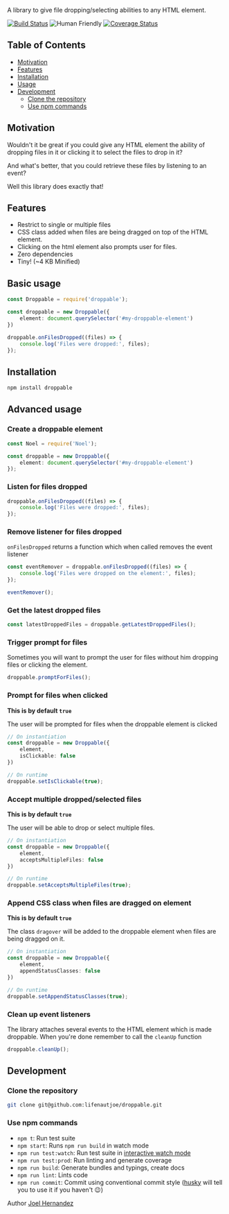 A library to give file dropping/selecting abilities to any HTML element.

[![Build Status](https://travis-ci.org/lifenautjoe/droppable.svg?branch=master)](https://travis-ci.org/lifenautjoe/droppable) ![Human Friendly](https://img.shields.io/badge/human-friendly-brightgreen.svg) [![Coverage Status](https://coveralls.io/repos/github/lifenautjoe/droppable/badge.svg?branch=master)](https://coveralls.io/github/lifenautjoe/droppable?branch=master)

## Table of Contents

- [Motivation](#motivation)
- [Features](#features)
- [Installation](#installation)
- [Usage](#usage)
- [Development](#development)
  * [Clone the repository](#clone-the-repository)
  * [Use npm commands](#use-npm-commands)

## Motivation

Wouldn't it be great if you could give any HTML element the ability of dropping files in it or clicking it to select the files to drop in it?

And what's better, that you could retrieve these files by listening to an event?

Well this library does exactly that!

## Features

* Restrict to single or multiple files
* CSS class added when files are being dragged on top of the HTML element.
* Clicking on the html element also prompts user for files.
* Zero dependencies
* Tiny! (~4 KB Minified)

## Basic usage

````typescript
const Droppable = require('droppable');

const droppable = new Droppable({
    element: document.querySelector('#my-droppable-element')
})

droppable.onFilesDropped((files) => {
    console.log('Files were dropped:', files);
});
````

## Installation

```bash
npm install droppable
```

## Advanced usage

### Create a droppable element

````typescript
const Noel = require('Noel');

const droppable = new Droppable({
    element: document.querySelector('#my-droppable-element')
});
````

### Listen for files dropped
```typescript
droppable.onFilesDropped((files) => {
    console.log('Files were dropped:', files);
});
```

### Remove listener for files dropped
`onFilesDropped` returns a function which when called removes the event listener
```typescript
const eventRemover = droppable.onFilesDropped((files) => {
    console.log('Files were dropped on the element:', files);
});

eventRemover();
```

### Get the latest dropped files
```typescript
const latestDroppedFiles = droppable.getLatestDroppedFiles();
```

### Trigger prompt for files
Sometimes you will want to prompt the user for files without him dropping files or clicking the element.
```typescript
droppable.promptForFiles();
```

### Prompt for files when clicked
**This is by default `true`**

The user will be prompted for files when the droppable element is clicked

```typescript
// On instantiation
const droppable = new Droppable({
    element,
    isClickable: false
})

// On runtime
droppable.setIsClickable(true);
```

### Accept multiple dropped/selected files
**This is by default `true`**

The user will be able to drop or select multiple files.

```typescript
// On instantiation
const droppable = new Droppable({
    element,
    acceptsMultipleFiles: false
})

// On runtime
droppable.setAcceptsMultipleFiles(true);
```

### Append CSS class when files are dragged on element
**This is by default `true`**

The class `dragover` will be added to the droppable element when files are being dragged on it.

```typescript
// On instantiation
const droppable = new Droppable({
    element,
    appendStatusClasses: false
})

// On runtime
droppable.setAppendStatusClasses(true);
```


### Clean up event listeners
The library attaches several events to the HTML element which is made droppable.
When you're done remember to call the `cleanUp` function
```typescript
droppable.cleanUp();
```


## Development

### Clone the repository

```bash
git clone git@github.com:lifenautjoe/droppable.git
```

### Use npm commands

* `npm t`: Run test suite
* `npm start`: Runs `npm run build` in watch mode
* `npm run test:watch`: Run test suite in [interactive watch mode](http://facebook.github.io/jest/docs/cli.html#watch)
* `npm run test:prod`: Run linting and generate coverage
* `npm run build`: Generate bundles and typings, create docs
* `npm run lint`: Lints code
* `npm run commit`: Commit using conventional commit style \([husky](https://github.com/typicode/husky) will tell you to use it if you haven't :wink:\)

Author [Joel Hernandez](https://instagram.com/lifenautjoe)
